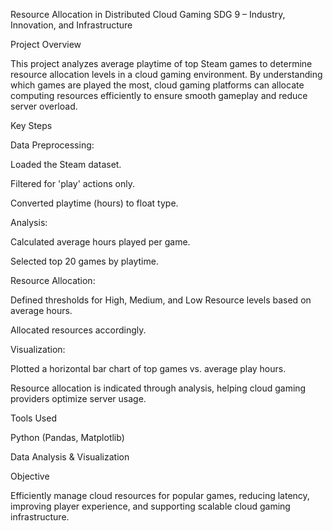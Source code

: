 Resource Allocation in Distributed Cloud Gaming
SDG 9 – Industry, Innovation, and Infrastructure

Project Overview

This project analyzes average playtime of top Steam games to determine resource allocation levels in a cloud gaming environment. By understanding which games are played the most, cloud gaming platforms can allocate computing resources efficiently to ensure smooth gameplay and reduce server overload.

Key Steps

Data Preprocessing:

Loaded the Steam dataset.

Filtered for 'play' actions only.

Converted playtime (hours) to float type.

Analysis:

Calculated average hours played per game.

Selected top 20 games by playtime.

Resource Allocation:

Defined thresholds for High, Medium, and Low Resource levels based on average hours.

Allocated resources accordingly.

Visualization:

Plotted a horizontal bar chart of top games vs. average play hours.

Resource allocation is indicated through analysis, helping cloud gaming providers optimize server usage.

Tools Used

Python (Pandas, Matplotlib)

Data Analysis & Visualization

Objective

Efficiently manage cloud resources for popular games, reducing latency, improving player experience, and supporting scalable cloud gaming infrastructure.
